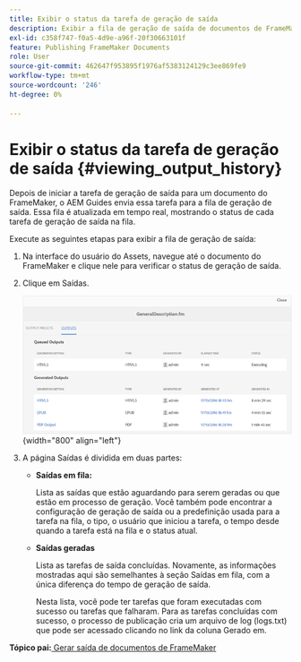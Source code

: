 ```yaml
---
title: Exibir o status da tarefa de geração de saída
description: Exibir a fila de geração de saída de documentos de FrameMaker. Saiba como visualizar o status de uma tarefa de geração de saída.
exl-id: c358f747-f0a5-4d9e-a96f-20f30663101f
feature: Publishing FrameMaker Documents
role: User
source-git-commit: 462647f953895f1976af5383124129c3ee869fe9
workflow-type: tm+mt
source-wordcount: '246'
ht-degree: 0%

---
```


# Exibir o status da tarefa de geração de saída {#viewing_output_history}

Depois de iniciar a tarefa de geração de saída para um documento do FrameMaker, o AEM Guides envia essa tarefa para a fila de geração de saída. Essa fila é atualizada em tempo real, mostrando o status de cada tarefa de geração de saída na fila.

Execute as seguintes etapas para exibir a fila de geração de saída:

1. Na interface do usuário do Assets, navegue até o documento do FrameMaker e clique nele para verificar o status de geração de saída.

1. Clique em Saídas.

   ![](images/output-queued-fm.png){width="800" align="left"}

1. A página Saídas é dividida em duas partes:

   - **Saídas em fila:**

     Lista as saídas que estão aguardando para serem geradas ou que estão em processo de geração. Você também pode encontrar a configuração de geração de saída ou a predefinição usada para a tarefa na fila, o tipo, o usuário que iniciou a tarefa, o tempo desde quando a tarefa está na fila e o status atual.

   - **Saídas geradas**

     Lista as tarefas de saída concluídas. Novamente, as informações mostradas aqui são semelhantes à seção Saídas em fila, com a única diferença do tempo de geração de saída.

     Nesta lista, você pode ter tarefas que foram executadas com sucesso ou tarefas que falharam. Para as tarefas concluídas com sucesso, o processo de publicação cria um arquivo de log \(logs.txt\) que pode ser acessado clicando no link da coluna Gerado em.


**Tópico pai:**[ Gerar saída de documentos de FrameMaker](fm-output-generatation.md)
